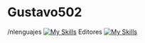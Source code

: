 # Gustavo502
/nlenguajes
[![My Skills](https://skillicons.dev/icons?i=js,html,css,cpp,c,py,mysql,godot)](https://skillicons.dev)
Editores
[![My Skills](https://skillicons.dev/icons?i=js,html,css,cpp,c,py,mysql,godot)](https://skillicons.dev)
